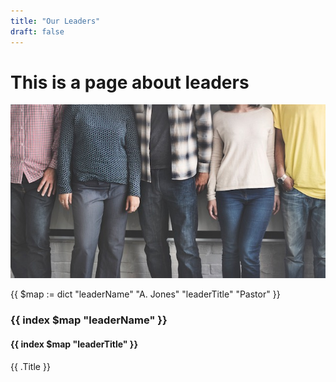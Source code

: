 ```yaml
---
title: "Our Leaders"
draft: false
---
```

# This is a page about leaders

![This is an image](/img/freely-26905.jpg)

<!--
{{ $map := dict "a" "foo" "b" "bar" "c" "baz" }}
{{ index $map "c" }} → baz
-->
{{ $map := dict "leaderName" "A. Jones" "leaderTitle" "Pastor" }}

<div>
  <h3> {{ index $map "leaderName" }} </h3>
  <h4> {{ index $map "leaderTitle" }} </h4>
  <p> {{ .Title }}</p>
</div>

<!-- iterate through a list of leaders with a picture and description with Hugo templating -->